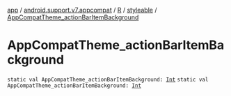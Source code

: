 [app](../../../index.md) / [android.support.v7.appcompat](../../index.md) / [R](../index.md) / [styleable](index.md) / [AppCompatTheme_actionBarItemBackground](.)

# AppCompatTheme_actionBarItemBackground

`static val AppCompatTheme_actionBarItemBackground: `[`Int`](https://kotlinlang.org/api/latest/jvm/stdlib/kotlin/-int/index.html)
`static val AppCompatTheme_actionBarItemBackground: `[`Int`](https://kotlinlang.org/api/latest/jvm/stdlib/kotlin/-int/index.html)